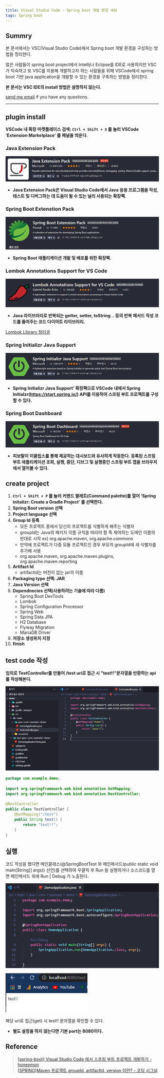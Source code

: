 ```yaml
---
title: Visual Studio Code - Spring boot 개발 환경 세팅
tags: Spring boot
---
```


## Summry  

본 문서에서는 VSC(Visual Studio Code)에서 Spring boot 개발 환경을 구성하는 방법을 정리한다.  

많은 사람들이 spring boot project에서 Intellij나 Eclipse를 IDE로 사용하지만 VSC가 익숙하고 또 VSC를 이용해 개발하고자 하는 사람들을 위해 VSCode에서 spring boot 기반 java application을 개발할 수 있는 환경을 구축하는 방법을 정리한다.  

**본 문서는 VSC IDE의 install 방법은 설명하지 않는다.**  

[send me email](mailto:jewel7492@gmail.com) if you have any questions.

<!--more-->

---

## plugin install

**VSCode 내 확장 마켓플레이스 검색: ```Ctrl + Shift + X``` 를 눌러 VSCode ‘Extension Marketplace’ 를 패널을 띄운다.**  

### Java Extension Pack

![그림1](/assets/Spring_boot/VSC-spring-boot/1.PNG)  

* **Java Extension Pack은 Visual Studio Code에서 Java 응용 프로그램을 작성, 테스트 및 디버그하는 데 도움이 될 수 있는 널리 사용되는 확장팩.**  

### Spring Boot Extenstion Pack

![그림2](/assets/Spring_boot/VSC-spring-boot/2.PNG)  

* **Spring Boot 애플리케이션 개발 및 배포를 위한 확장팩.**

### Lombok Annotations Support for VS Code

![그림3](/assets/Spring_boot/VSC-spring-boot/3.PNG)  

* **Java 라이브러리로 반복되는 getter, setter, toString .. 등의 반복 메서드 작성 코드를 줄여주는 코드 다이어트 라이브러리.**  

[Lombok Library 정리글](https://limjunho.github.io/2021/08/01/JAVA-LOMBOK.html)

### Spring Initializr Java Support

![그림4](/assets/Spring_boot/VSC-spring-boot/4.PNG)  

* **Spring Initializr Java Support’ 확장팩으로 VSCode 내에서 Spring Initialzr(https://start.spring.io/) API를 이용하여 스프링 부트 프로젝트를 구성할 수 있다.**

### Spring Boot Dashboard

![그림5](/assets/Spring_boot/VSC-spring-boot/5.PNG)  

* **피보탈이 이클립스를 통해 제공하는 대시보드와 유사하게 작동한다. 등록된 스프링 부트 애플리케이션 조회, 실행, 중단, 디브그 및 실행중인 스프링 부트 앱을 브라우저에서 열어볼 수 있다.**

## create project

1. **```Ctrl + Shift + P``` 를 눌러 커맨드 팔레트(Command palette)를 열어 ‘Spring initalizr: Create a Gradle Project’ 를 선택한다.**
2. **Spring Boot version 선택**
3. **Project language 선택**
4. **Group Id 등록**
    * 모든 프로젝트 중에서 당신의 프로젝트를 식별하게 해주는 식별자
    * groupId는 Java의 패키지 이름 규칙을 따라야 함 즉 제어하는 도메인 이름의 반대로 시작
    ex) org.apache.maven, org.apache.commons 
    * 만약에 프로젝트가 다중 모듈 프로젝트인 경우 부모의 groupId에 새 식별자를 추가해 사용
    * org.apache.maven, org.apache.maven.plugins, org.apache.maven.reporting
5. **Artifact Id**
    * artifactId는 버전이 없는 jar의 이름
6. **Packaging type 선택: JAR**
7. **Java Version 선택**
8. **Dependnecies 선택(사용하려는 기술에 따라 다름)**
    * Spring Boot DevTools
    * Lombok
    * Spring Configuration Processor
    * Spring Web
    * Spring Data JPA
    * H2 Database
    * Flyway Migration
    * MariaDB Driver
9. **저장소 생성위치 지정**
10. **finish**

## test code 작성

**임의로 TestController를 만들어 /test uri로 접근 시 "test!!"문자열을 반환하는 api를 작성해본다.**  

![그림6](/assets/Spring_boot/VSC-spring-boot/6.PNG)  

```java
package com.example.demo;

import org.springframework.web.bind.annotation.GetMapping;
import org.springframework.web.bind.annotation.RestController;

@RestController
public class TestController {
    @GetMapping("/test")
    public String test() {
        return "test!!";
    }
}

```

## 실행

코드 작성을 했다면 메인클래스(@SpringBootTest 와 메인메서드(public static void main(String[] args)) 선언)를 선택하여 우클릭 후 Run 을 실행하거나 소스코드를 열면 메인메서드 위에 Run | Debug 가 노출된다.

![그림7](/assets/Spring_boot/VSC-spring-boot/7.PNG)  

![그림8](/assets/Spring_boot/VSC-spring-boot/8.PNG)  

해당 uri로 접근(get) 시 test!! 문자열을 확인할 수 있다.  

* **별도 설정을 하지 않는다면 기본 port는 8080이다.**  
## Reference

> [[spring-boot] Visual Studio Code 에서 스프링 부트 프로젝트 개발하기 - honeymon](http://honeymon.io/tech/2021/01/06/use-vs-code-for-spring-boot.html)  
> [[SPRING]Maven 프로젝트 groupId, artifactId, version 이란? - 코딩 시그널](https://junghn.tistory.com/entry/SPRINGMaven-%ED%94%84%EB%A1%9C%EC%A0%9D%ED%8A%B8-groupId-artifactId-version-%EC%9D%B4%EB%9E%80)  
